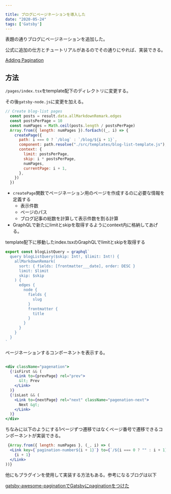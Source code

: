 ```yaml
---

title: ブログにページネーションを導入した
date: "2020-05-24"
tags: ['Gatsby']
---
```


表題の通りブログにページネーションを追加した。

公式に追加の仕方とチュートリアルがあるのでその通りにやれば、実装できる。

[Adding Pagination](https://www.gatsbyjs.org/docs/adding-pagination/)

## 方法

 ```/pages/index.tsx```をtemplate配下のディレクトリに変更する。

その後```gatsby-node.js```に変更を加える。

```jsx
// Create blog-list pages
  const posts = result.data.allMarkdownRemark.edges
  const postsPerPage = 10
  const numPages = Math.ceil(posts.length / postsPerPage)
  Array.from({ length: numPages }).forEach((_, i) => {
    createPage({
      path: i === 0 ? `/blog` : `/blog/${i + 1}`,
      component: path.resolve("./src/templates/blog-list-template.js"),
      context: {
        limit: postsPerPage,
        skip: i * postsPerPage,
        numPages,
        currentPage: i + 1,
      },
    })
  })


```

- ```createPage```関数でページネーション用のページを作成するのに必要な情報を定義する
  - 表示件数
  - ページのパス
  - ブログ記事の総数を計算して表示件数を割る計算
- GraphQLで新たにlimitとskipを取得するようにcontext内に格納してあげる。

template配下に移動したindex.tsxのGraphQLでlimitとskipを取得する

```jsx
export const blogListQuery = graphql`
  query blogListQuery($skip: Int!, $limit: Int!) {
    allMarkdownRemark(
      sort: { fields: [frontmatter___date], order: DESC }
      limit: $limit
      skip: $skip
    ) {
      edges {
        node {
          fields {
            slug
          }
          frontmatter {
            title
          }
        }
      }
    }
  }
`

```

ページネーションするコンポーネントを表示する。


```jsx

<div className="pagenation">
  {!isFirst && (
    <Link to={prevPage} rel="prev">
      &lt; Prev
    </Link>
  )}
  {!isLast && (
    <Link to={nextPage} rel="next" className="pagenation-next">
      Next &gt;
    </Link>
  )}
</div>

```

ちなみに以下のようにする1ページずつ遷移ではなくページ番号で遷移できるコンポーネントが実装できる。

```jsx
 {Array.from({ length: numPages }, (_, i) => (
  <Link key={`pagination-number${i + 1}`} to={`/${i === 0 ? "" : i + 1}`}>
    {i + 1}
  </Link>
))}

```

他にもプラグインを使用して実装する方法もある。参考になるブログは以下

[gatsby-awesome-paginationでGatsbyにpaginationをつけた](https://www.terrier.dev/blog/2019/20190306231739-gatsby-awesome-pagination-gatsby-pagination/)